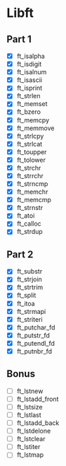 # Libft

## Part 1

- [x] ft_isalpha
- [x] ft_isdigit
- [x] ft_isalnum
- [x] ft_isascii
- [x] ft_isprint
- [x] ft_strlen
- [x] ft_memset
- [x] ft_bzero
- [x] ft_memcpy
- [x] ft_memmove
- [x] ft_strlcpy
- [x] ft_strlcat
- [x] ft_toupper
- [x] ft_tolower
- [x] ft_strchr
- [x] ft_strrchr
- [x] ft_strncmp
- [x] ft_memchr
- [x] ft_memcmp
- [x] ft_strnstr
- [x] ft_atoi
- [x] ft_calloc
- [x] ft_strdup

## Part 2

- [x] ft_substr
- [x] ft_strjoin
- [x] ft_strtrim
- [x] ft_split
- [x] ft_itoa
- [x] ft_strmapi
- [x] ft_striteri
- [x] ft_putchar_fd
- [x] ft_putstr_fd
- [x] ft_putendl_fd
- [x] ft_putnbr_fd

## Bonus

- [ ] ft_lstnew
- [ ] ft_lstadd_front
- [ ] ft_lstsize
- [ ] ft_lstlast
- [ ] ft_lstadd_back
- [ ] ft_lstdelone
- [ ] ft_lstclear
- [ ] ft_lstiter
- [ ] ft_lstmap
